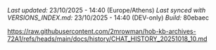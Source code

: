 *Last updated:* 23/10/2025 - 14:40 (Europe/Athens)
*Last synced with VERSIONS_INDEX.md:* 23/10/2025 - 14:40 (DEV-only)
*Build:* 80ebaec

https://raw.githubusercontent.com/2mrowman/hob-kb-archives-72A1/refs/heads/main/docs/history/CHAT_HISTORY_20251018_10.md
